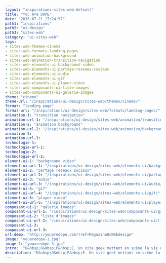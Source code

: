 ```yaml
---
layout: "inspirations-sites-web-default"
title: "You Are DOPE"
date: "2015-07-21 17:24:57"
path1: "inspirations"
path2: "ui-design"
path3: "sites-web"
category: "ui-sites-web"
tags:
- sites-web-themes-cinema
- sites-web-formats-landing-pages
- sites-web-animation-background
- sites-web-animation-transition-navigation
- sites-web-elements-ui-background-video
- sites-web-elements-ui-partage-reseaux-sociaux
- sites-web-elements-ui-audio
- sites-web-elements-ui-gif
- sites-web-elements-ui-player-video
- sites-web-composants-ui-liste-images
- sites-web-composants-ui-galerie-images
theme: "cinema"
theme-url: "/inspirations/ui-design/sites-web/themes/cinema/"
format: "landing page"
format-url: "/inspirations/ui-design/sites-web/formats/landing-pages/"
animation-1: "transition navigation"
animation-url-1: "/inspirations/ui-design/sites-web/animation/transition-navigation/"
animation-2: "animation background"
animation-url-2: "/inspirations/ui-design/sites-web/animation/background/"
animation-3:
animation-url-3:
technologie-1:
technologie-url-1:
technologie-2:
technologie-url-2:
element-ui-1: "background video"
element-ui-url-1: "/inspirations/ui-design/sites-web/elements-ui/background-video/"
element-ui-2: "partage reseaux sociaux"
element-ui-url-2: "/inspirations/ui-design/sites-web/elements-ui/partage-reseaux-sociaux/"
element-ui-3: "audio"
element-ui-url-3: "/inspirations/ui-design/sites-web/elements-ui/audio/"
element-ui-4: "gif"
element-ui-url-4: "/inspirations/ui-design/sites-web/elements-ui/gif/"
element-ui-5: "player video"
element-ui-url-5: "/inspirations/ui-design/sites-web/elements-ui/player-video/"
composant-ui-1: "galerie images"
composant-ui-url-1: "/inspirations/ui-design/sites-web/composants-ui/galerie-images/"
composant-ui-2: "liste d'images"
composant-ui-url-2: "/inspirations/ui-design/sites-web/composants-ui/liste-images/"
composant-ui-3:
composant-ui-url-3:
url-demo: "http://youaredope.com/?ref=MagazineDuWebdesign"
image: "youaredope-1.jpg"
image-2: "youaredope-3.jpg"
intro:  "D&nbsp;O&nbsp;P&nbsp;E. Un site geek mettant en scène la vie d'un geek dans un quartier pas très sympa de Los Angeles."
description: "D&nbsp;O&nbsp;P&nbsp;E. Un site geek mettant en scène la vie d'un geek dans un quartier pas très sympa de Los Angeles."
---
```

